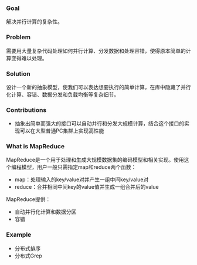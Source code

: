 ### Goal
解决并行计算的复杂性。
### Problem
需要用大量复杂代码处理如何并行计算、分发数据和处理容错，使得原本简单的计算变得难以处理。
### Solution
设计一个新的抽象模型，使我们可以表达想要执行的简单计算，在库中隐藏了并行化计算、容错、数据分发和负载均衡等复杂细节。
### Contributions
- 抽象出简单而强大的接口可以自动并行和分发大规模计算，结合这个接口的实现可以在大型普通PC集群上实现高性能

### What is MapReduce
MapReduce是一个用于处理和生成大规模数据集的编码模型和相关实现。使用这个编程模型，用户一般只需指定map和reduce两个函数：
- map：处理输入的key/value对并产生一组中间key/value对
- reduce：合并相同中间key的value值并生成一组合并后的value  

MapReduce提供：
- 自动并行化计算和数据分区
- 容错

### Example
- 分布式排序
- 分布式Grep
